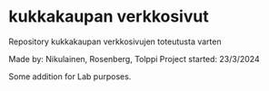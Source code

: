 # kukkakaupan verkkosivut
 Repository kukkakaupan verkkosivujen toteutusta varten

Made by: Nikulainen, Rosenberg, Tolppi
Project started: 23/3/2024

Some addition for Lab purposes.
